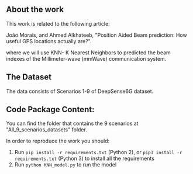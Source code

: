 ## About the work

This work is related to the following article:

João Morais, and Ahmed Alkhateeb, "Position Aided Beam prediction: How useful GPS locations actually are?".

where we will use KNN- K Nearest Neighbors to predicted the beam indexes of the Millimeter-wave (mmWave) communication system.

## The Dataset

The data consists of Scenarios 1-9 of DeepSense6G dataset.

## Code Package Content:

You can find the folder that contains the 9 scenarios at "All_9_scenarios_datasets" folder.

In order to reproduce the work you should:

1. Run `pip install -r requirements.txt` (Python 2), or `pip3 install -r requirements.txt` (Python 3) to install all the requirements
2. Run `python KNN_model.py` to run the model



